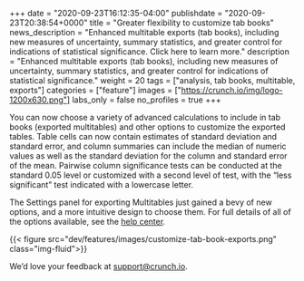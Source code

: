 +++
date = "2020-09-23T16:12:35-04:00"
publishdate = "2020-09-23T20:38:54+0000"
title = "Greater flexibility to customize tab books"
news_description = "Enhanced multitable exports (tab books), including new measures of uncertainty, summary statistics, and greater control for indications of statistical significance. Click here to learn more."
description = "Enhanced multitable exports (tab books), including new measures of uncertainty, summary statistics, and greater control for indications of statistical significance."
weight = 20
tags = ["analysis, tab books, multitable, exports"]
categories = ["feature"]
images = ["https://crunch.io/img/logo-1200x630.png"]
labs_only = false
no_profiles = true
+++

You can now choose a variety of advanced calculations to include in tab books (exported multitables) and other options to customize the exported tables. Table cells can now contain estimates of standard deviation and standard error, and column summaries can include the median of numeric values as well as the standard deviation for the column and standard error of the mean. Pairwise column significance tests can be conducted at the standard 0.05 level or customized with a second level of test, with the “less significant” test indicated with a lowercase letter.

The Settings panel for exporting Multitables just gained a bevy of new options, and a more intuitive design to choose them. For full details of all of the options available, see the [help center](https://help.crunch.io/hc/en-us/articles/360040498732-Exporting-Tab-Books).

{{< figure src="dev/features/images/customize-tab-book-exports.png" class="img-fluid">}}

We’d love your feedback at [support@crunch.io](mailto:support@crunch.io).
